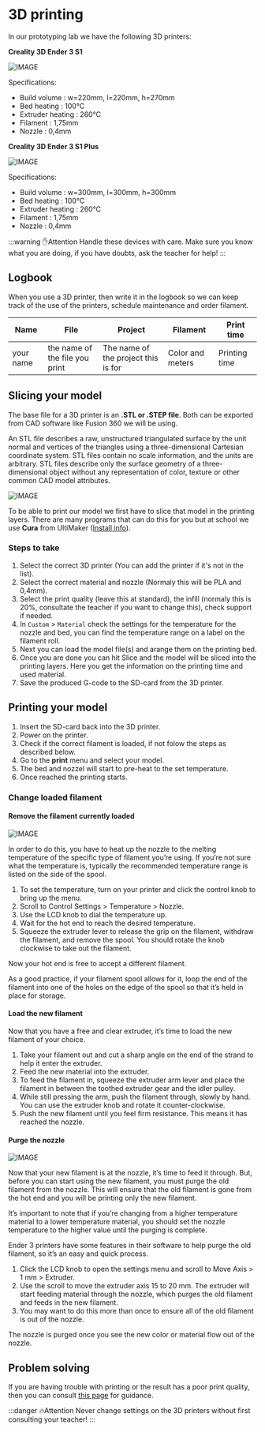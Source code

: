 # 3D printing

In our prototyping lab we have the following 3D printers:

**Creality 3D Ender 3 S1**

![IMAGE](./images/afbeelding1.png)

Specifications:
* Build volume : w=220mm, l=220mm, h=270mm
* Bed heating : 100°C
* Extruder heating : 260°C
* Filament : 1,75mm
* Nozzle : 0,4mm

**Creality 3D Ender 3 S1 Plus**

![IMAGE](./images/afbeelding2.png)

Specifications:
* Build volume : w=300mm, l=300mm, h=300mm
* Bed heating : 100°C
* Extruder heating : 260°C
* Filament : 1,75mm
* Nozzle : 0,4mm

:::warning ✋Attention
Handle these devices with care. Make sure you know what you are doing, if you have doubts, ask the teacher for help!
:::

## Logbook

When you use a 3D printer, then write it in the logbook so we can keep track of the use of the printers, schedule maintenance and order filament.

| Name | File | Project | Filament | Print time |
| --- | --- | --- | --- | --- |
| your name | the name of the file you print | The name of the project this is for | Color and meters | Printing time |

## Slicing your model

The base file for a 3D printer is an **.STL or .STEP file**. Both can be exported from CAD software like Fusion 360 we will be using.

An STL file describes a raw, unstructured triangulated surface by the unit normal and vertices of the triangles using a three-dimensional Cartesian coordinate system. STL files contain no scale information, and the units are arbitrary. STL files describe only the surface geometry of a three-dimensional object without any representation of color, texture or other common CAD model attributes.

![IMAGE](./images/afbeelding3.png)

To be able to print our model we first have to slice that model in the printing layers. There are many programs that can do this for you but at school we use **Cura** from UltiMaker ([Install info](../52_cura/README.md)).

### Steps to take

1. Select the correct 3D printer (You can add the printer if it's not in the list).
2. Select the correct material and nozzle (Normaly this will be PLA and 0,4mm).
3. Select the print quality (leave this at standard), the infill (normaly this is 20%, consultate the teacher if you want to change this), check support if needed.
4. In `Custom` > `Material` check the settings for the temperature for the nozzle and bed, you can find the temperature range on a label on the filament roll.
5. Next you can load the model file(s) and arange them on the printing bed.
6. Once you are done you can hit Slice and the model will be sliced into the printing layers. Here you get the information on the printing time and used material.
7. Save the produced G-code to the SD-card from the 3D printer.

## Printing your model

1. Insert the SD-card back into the 3D printer.
2. Power on the printer.
3. Check if the correct filament is loaded, if not folow the steps as described below.
4. Go to the **print** menu and select your model.
5. The bed and nozzel will start to pre-heat to the set temperature.
6. Once reached the printing starts.

### Change loaded filament

#### Remove the filament currently loaded

![IMAGE](./images/afbeelding4.png)

In order to do this, you have to heat up the nozzle to the melting temperature of the specific type of filament you’re using. If you’re not sure what the temperature is, typically the recommended temperature range is listed on the side of the spool.

1. To set the temperature, turn on your printer and click the control knob to bring up the menu.
2. Scroll to Control Settings > Temperature > Nozzle.
3. Use the LCD knob to dial the temperature up.
4. Wait for the hot end to reach the desired temperature.
5. Squeeze the extruder lever to release the grip on the filament, withdraw the filament, and remove the spool. You should rotate the knob clockwise to take out the filament.

Now your hot end is free to accept a different filament.

As a good practice, if your filament spool allows for it, loop the end of the filament into one of the holes on the edge of the spool so that it’s held in place for storage.

#### Load the new filament

Now that you have a free and clear extruder, it’s time to load the new filament of your choice.

1. Take your filament out and cut a sharp angle on the end of the strand to help it enter the extruder. 
2. Feed the new material into the extruder. 
3. To feed the filament in, squeeze the extruder arm lever and place the filament in between the toothed extruder gear and the idler pulley.
4. While still pressing the arm, push the filament through, slowly by hand. You can use the extruder knob and rotate it counter-clockwise.
5. Push the new filament until you feel firm resistance. This means it has reached the nozzle.

#### Purge the nozzle

![IMAGE](./images/afbeelding5.png)

Now that your new filament is at the nozzle, it’s time to feed it through. But, before you can start using the new filament, you must purge the old filament from the nozzle. This will ensure that the old filament is gone from the hot end and you will be printing only the new filament.

It’s important to note that if you’re changing from a higher temperature material to a lower temperature material, you should set the nozzle temperature to the higher value until the purging is complete.

Ender 3 printers have some features in their software to help purge the old filament, so it’s an easy and quick process.

1. Click the LCD knob to open the settings menu and scroll to Move Axis > 1 mm > Extruder.
2. Use the scroll to move the extruder axis 15 to 20 mm. The extruder will start feeding material through the nozzle, which purges the old filament and feeds in the new filament.
3. You may want to do this more than once to ensure all of the old filament is out of the nozzle.

The nozzle is purged once you see the new color or material flow out of the nozzle.

## Problem solving

If you are having trouble with printing or the result has a poor print quality, then you can consult [this page](https://www.simplify3d.com/resources/print-quality-troubleshooting/) for guidance.

:::danger 🔥Attention
Never change settings on the 3D printers without first consulting your teacher!
:::